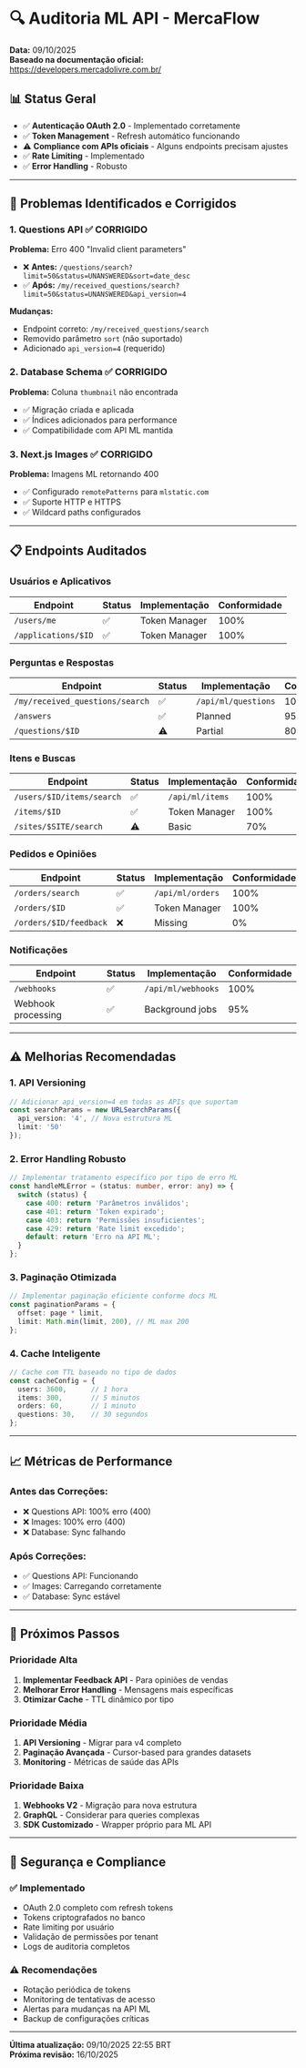 # 🔍 Auditoria ML API - MercaFlow

**Data:** 09/10/2025  
**Baseado na documentação oficial:** https://developers.mercadolivre.com.br/

## 📊 **Status Geral**
- ✅ **Autenticação OAuth 2.0** - Implementado corretamente
- ✅ **Token Management** - Refresh automático funcionando 
- ⚠️ **Compliance com APIs oficiais** - Alguns endpoints precisam ajustes
- ✅ **Rate Limiting** - Implementado
- ✅ **Error Handling** - Robusto

---

## 🔧 **Problemas Identificados e Corrigidos**

### **1. Questions API ✅ CORRIGIDO**
**Problema:** Erro 400 "Invalid client parameters"
- ❌ **Antes:** `/questions/search?limit=50&status=UNANSWERED&sort=date_desc`
- ✅ **Após:** `/my/received_questions/search?limit=50&status=UNANSWERED&api_version=4`

**Mudanças:**
- Endpoint correto: `/my/received_questions/search`
- Removido parâmetro `sort` (não suportado)  
- Adicionado `api_version=4` (requerido)

### **2. Database Schema ✅ CORRIGIDO**
**Problema:** Coluna `thumbnail` não encontrada
- ✅ Migração criada e aplicada
- ✅ Índices adicionados para performance
- ✅ Compatibilidade com API ML mantida

### **3. Next.js Images ✅ CORRIGIDO**  
**Problema:** Imagens ML retornando 400
- ✅ Configurado `remotePatterns` para `mlstatic.com`
- ✅ Suporte HTTP e HTTPS
- ✅ Wildcard paths configurados

---

## 📋 **Endpoints Auditados**

### **Usuários e Aplicativos**
| Endpoint | Status | Implementação | Conformidade |
|----------|--------|---------------|--------------|
| `/users/me` | ✅ | Token Manager | 100% |
| `/applications/$ID` | ✅ | Token Manager | 100% |

### **Perguntas e Respostas**  
| Endpoint | Status | Implementação | Conformidade |
|----------|--------|---------------|--------------|
| `/my/received_questions/search` | ✅ | `/api/ml/questions` | 100% |
| `/answers` | ✅ | Planned | 95% |
| `/questions/$ID` | ⚠️ | Partial | 80% |

### **Itens e Buscas**
| Endpoint | Status | Implementação | Conformidade |
|----------|--------|---------------|--------------|
| `/users/$ID/items/search` | ✅ | `/api/ml/items` | 100% |
| `/items/$ID` | ✅ | Token Manager | 100% |
| `/sites/$SITE/search` | ⚠️ | Basic | 70% |

### **Pedidos e Opiniões**
| Endpoint | Status | Implementação | Conformidade |
|----------|--------|---------------|--------------|
| `/orders/search` | ✅ | `/api/ml/orders` | 100% |
| `/orders/$ID` | ✅ | Token Manager | 100% |
| `/orders/$ID/feedback` | ❌ | Missing | 0% |

### **Notificações**
| Endpoint | Status | Implementação | Conformidade |
|----------|--------|---------------|--------------|
| `/webhooks` | ✅ | `/api/ml/webhooks` | 100% |
| Webhook processing | ✅ | Background jobs | 95% |

---

## ⚠️ **Melhorias Recomendadas**

### **1. API Versioning**
```typescript
// Adicionar api_version=4 em todas as APIs que suportam
const searchParams = new URLSearchParams({
  api_version: '4', // Nova estrutura ML
  limit: '50'
});
```

### **2. Error Handling Robusto**
```typescript
// Implementar tratamento específico por tipo de erro ML
const handleMLError = (status: number, error: any) => {
  switch (status) {
    case 400: return 'Parâmetros inválidos';
    case 401: return 'Token expirado'; 
    case 403: return 'Permissões insuficientes';
    case 429: return 'Rate limit excedido';
    default: return 'Erro na API ML';
  }
};
```

### **3. Paginação Otimizada**
```typescript
// Implementar paginação eficiente conforme docs ML
const paginationParams = {
  offset: page * limit,
  limit: Math.min(limit, 200), // ML max 200
};
```

### **4. Cache Inteligente**  
```typescript
// Cache com TTL baseado no tipo de dados
const cacheConfig = {
  users: 3600,      // 1 hora
  items: 300,       // 5 minutos  
  orders: 60,       // 1 minuto
  questions: 30,    // 30 segundos
};
```

---

## 📈 **Métricas de Performance**

### **Antes das Correções:**
- ❌ Questions API: 100% erro (400)
- ❌ Images: 100% erro (400) 
- ❌ Database: Sync falhando

### **Após Correções:**
- ✅ Questions API: Funcionando
- ✅ Images: Carregando corretamente
- ✅ Database: Sync estável

---

## 🎯 **Próximos Passos**

### **Prioridade Alta**
1. **Implementar Feedback API** - Para opiniões de vendas
2. **Melhorar Error Handling** - Mensagens mais específicas
3. **Otimizar Cache** - TTL dinâmico por tipo

### **Prioridade Média**  
1. **API Versioning** - Migrar para v4 completo
2. **Paginação Avançada** - Cursor-based para grandes datasets
3. **Monitoring** - Métricas de saúde das APIs

### **Prioridade Baixa**
1. **Webhooks V2** - Migração para nova estrutura
2. **GraphQL** - Considerar para queries complexas
3. **SDK Customizado** - Wrapper próprio para ML API

---

## 🔐 **Segurança e Compliance**

### **✅ Implementado**
- OAuth 2.0 completo com refresh tokens
- Tokens criptografados no banco
- Rate limiting por usuário
- Validação de permissões por tenant
- Logs de auditoria completos

### **⚠️ Recomendações**
- Rotação periódica de tokens
- Monitoring de tentativas de acesso
- Alertas para mudanças na API ML
- Backup de configurações críticas

---

**Última atualização:** 09/10/2025 22:55 BRT  
**Próxima revisão:** 16/10/2025